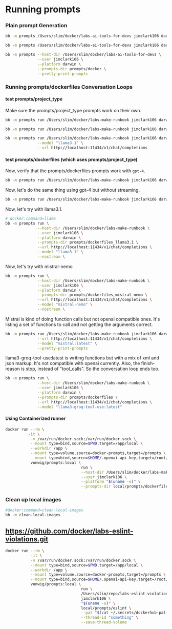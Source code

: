 # Running prompts

### Plain prompt Generation

```sh
bb -m prompts /Users/slim/docker/labs-ai-tools-for-devs jimclark106 darwin prompts/docker
```

```sh
bb -m prompts /Users/slim/docker/labs-ai-tools-for-devs jimclark106 darwin prompts/docker --pretty-print-prompts
```

```sh
bb -m prompts --host-dir /Users/slim/docker/labs-ai-tools-for-devs \
              --user jimclark106 \
              --platform darwin \
              --prompts-dir prompts/docker \
              --pretty-print-prompts
```

### Running prompts/dockerfiles Conversation Loops

#### test prompts/project_type

Make sure the prompts/project_type prompts work on their own.

```sh
bb -m prompts run /Users/slim/docker/labs-make-runbook jimclark106 darwin prompts/project_type --debug
```

```sh
bb -m prompts run /Users/slim/docker/labs-make-runbook jimclark106 darwin prompts/project_type --nostream
```

```sh
bb -m prompts run /Users/slim/docker/labs-make-runbook jimclark106 darwin prompts/project_type --nostream \
              --model "llama3.1" \
              --url http://localhost:11434/v1/chat/completions
```

#### test prompts/dockerfiles (which uses prompts/project_type)

Now, verify that the prompts/dockerfiles prompts work with `gpt-4`.

```sh
bb -m prompts run /Users/slim/docker/labs-make-runbook jimclark106 darwin prompts/dockerfiles
```

Now, let's do the same thing using gpt-4 but without streaming.

```sh
bb -m prompts run /Users/slim/docker/labs-make-runbook jimclark106 darwin prompts/dockerfiles --nostream
```

Now, let's try with llama3.1.

```sh
# docker:command=llama
bb -m prompts run \
              --host-dir /Users/slim/docker/labs-make-runbook \
              --user jimclark106 \
              --platform darwin \
              --prompts-dir prompts/dockerfiles_llama3.1 \
              --url http://localhost:11434/v1/chat/completions \
              --model "llama3.1" \
              --nostream \
```

Now, let's try with mistral-nemo

```sh
bb -m prompts run \
              --host-dir /Users/slim/docker/labs-make-runbook \
              --user jimclark106 \
              --platform darwin \
              --prompts-dir prompts/dockerfiles_mistral-nemo \
              --url http://localhost:11434/v1/chat/completions \
              --model "mistral-nemo" \
              --nostream \
```

Mistral is kind of doing function calls but not openai compatible ones. It's listing a set of functions to call and not getting the arguments correct.

```sh
bb -m prompts run /Users/slim/docker/labs-make-runbook jimclark106 darwin prompts/dockerfiles \
              --url http://localhost:11434/v1/chat/completions \
              --model "mistral:latest" \
              --pretty-print-prompts
```

llama3-groq-tool-use:latest is writing functions but with a mix of xml and json markup.  It's not compatible with openai currently.
Also, the finish-reason is stop, instead of "tool_calls".  So the conversation loop ends too.

```sh
bb -m prompts run \
              --host-dir /Users/slim/docker/labs-make-runbook \
              --user jimclark106 \
              --platform darwin \
              --prompts-dir prompts/dockerfiles \
              --url http://localhost:11434/v1/chat/completions \
              --model "llama3-groq-tool-use:latest" 
```

#### Using Containerized runner

```sh
docker run --rm \
          -it \
           -v /var/run/docker.sock:/var/run/docker.sock \
           --mount type=bind,source=$PWD,target=/app/local \
           --workdir /app \
           --mount type=volume,source=docker-prompts,target=/prompts \
           --mount type=bind,source=$HOME/.openai-api-key,target=/root/.openai-api-key \
           vonwig/prompts:local \
                                 run \
                                 --host-dir /Users/slim/docker/labs-make-runbook \
                                 --user jimclark106 \
                                 --platform "$(uname -o)" \
                                 --prompts-dir local/prompts/dockerfiles
```

### Clean up local images

```sh
#docker:command=clean-local-images
bb -m clean-local-images
```

## https://github.com/docker/labs-eslint-violations.git

```sh
docker run --rm \
           -it \
           -v /var/run/docker.sock:/var/run/docker.sock \
           --mount type=bind,source=$PWD,target=/app/local \
           --workdir /app \
           --mount type=volume,source=docker-prompts,target=/prompts \
           --mount type=bind,source=$HOME/.openai-api-key,target=/root/.openai-api-key \
           vonwig/prompts:local \
                                 run \
                                 /Users/slim/repo/labs-eslint-violations \
                                 jimclark106 \
                                 "$(uname -o)" \
                                 local/prompts/eslint \
                                 --pat "$(cat ~/.secrets/dockerhub-pat-ai-tools-for-devs.txt)" \
                                 --thread-id "something" \
                                 --save-thread-volume
```
